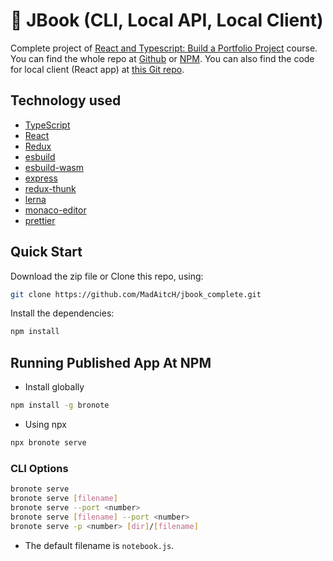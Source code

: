 # 🚀 JBook (CLI, Local API, Local Client)

Complete project of [React and Typescript: Build a Portfolio Project](https://www.udemy.com/course/react-and-typescript-build-a-portfolio-project/) course. You can find the whole repo at [Github](https://github.com/MadAitcH/jbook_complete) or [NPM](https://www.npmjs.com/package/bronote).
You can also find the code for local client (React app) at [this Git repo](https://github.com/MadAitcH/jbook_local_client).

## Technology used

- [TypeScript](https://www.typescriptlang.org/)
- [React](https://reactjs.org/)
- [Redux](https://redux.js.org/)
- [esbuild](https://www.npmjs.com/package/esbuild)
- [esbuild-wasm](https://www.npmjs.com/package/esbuild-wasm)
- [express](https://www.npmjs.com/package/express)
- [redux-thunk](https://www.npmjs.com/package/redux-thunk)
- [lerna](https://www.npmjs.com/package/lerna)
- [monaco-editor](https://www.npmjs.com/package/monaco-editor)
- [prettier](https://www.npmjs.com/package/prettier)

## Quick Start

Download the zip file or Clone this repo, using:

```bash
git clone https://github.com/MadAitcH/jbook_complete.git
```

Install the dependencies:

```bash
npm install
```

## Running Published App At NPM

- Install globally

```bash
npm install -g bronote
```

- Using npx

```bash
npx bronote serve
```

### CLI Options

```bash
bronote serve
bronote serve [filename]
bronote serve --port <number>
bronote serve [filename] --port <number>
bronote serve -p <number> [dir]/[filename]
```

- The default filename is `notebook.js`.
